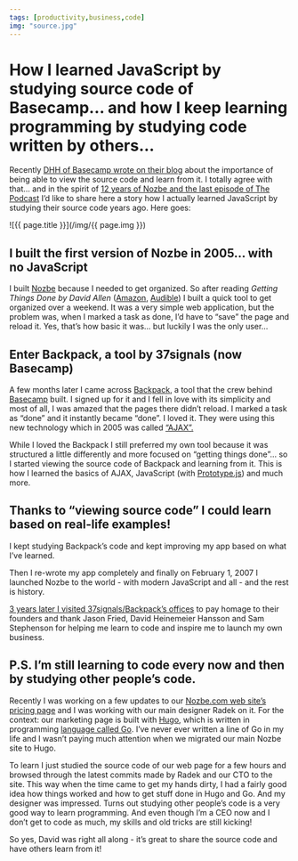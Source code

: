 ```yaml
---
tags: [productivity,business,code]
img: "source.jpg"
---
```


# How I learned JavaScript by studying source code of Basecamp... and how I keep learning programming by studying code written by others...

Recently [DHH of Basecamp wrote on their blog](https://m.signalvnoise.com/paying-tribute-to-the-web-with-view-source/) about the importance of being able to view the source code and learn from it. I totally agree with that... and in the spirit of [12 years of Nozbe and the last episode of The Podcast](/podcast-174) I’d like to share here a story how I actually learned JavaScript by studying their source code years ago. Here goes:
 
<!--More-->

![{{ page.title }}](/img/{{ page.img }})

## I built the first version of Nozbe in 2005... with no JavaScript

I built [Nozbe][n] because I needed to get organized. So after reading *Getting Things Done by David Allen* ([Amazon](https://www.amazon.com/dp/0143126563?tag=sliwinski-20), [Audible](https://www.audible.com/pd/B01B6WSMHI?tag=sliwinski-20)) I built a quick tool to get organized over a weekend. It was a very simple web application, but the problem was, when I marked a task as done, I’d have to “save” the page and reload it. Yes, that’s how basic it was... but luckily I was the only user...

## Enter Backpack, a tool by 37signals (now Basecamp)

A few months later I came across [Backpack](http://backpackit.com), a tool that the crew behind [Basecamp](http://Basecamp.com) built. I signed up for it and I fell in love with its simplicity and most of all, I was amazed that the pages there didn’t reload. I marked a task as “done” and it instantly became “done”. I loved it. They were using this new technology which in 2005 was called [“AJAX”.](https://en.m.wikipedia.org/wiki/Ajax_(programming))

While I loved the Backpack I still preferred my own tool because it was structured a little differently and more focused on “getting things done”... so I started viewing the source code of Backpack and learning from it. This is how I learned the basics of AJAX, JavaScript (with [Prototype.js](http://prototypejs.org)) and much more.

## Thanks to “viewing source code” I could learn based on real-life examples!

I kept studying Backpack’s code and kept improving my app based on what I’ve learned. 

Then I re-wrote my app completely and finally on February 1, 2007 I launched Nozbe to the world - with modern JavaScript and all - and the rest is history.

[3 years later I visited 37signals/Backpack’s offices](https://sliwinski.com/jason-fried-of-37signals-interviewed-for-productive-magazine-8/) to pay homage to their founders and thank Jason Fried, David Heinemeier Hansson and Sam Stephenson for helping me learn to code and inspire me to launch my own business.

## P.S. I’m still learning to code every now and then by studying other people’s code.

Recently I was working on a few updates to our [Nozbe.com web site’s pricing page](https://nozbe.com/pricing) and I was working with our main designer Radek on it. For the context: our marketing page is built with [Hugo](https://gohugo.io), which is written in programming [language called Go](https://golang.org). I’ve never ever written a line of Go in my life and I wasn’t paying much attention when we migrated our main Nozbe site to Hugo.

To learn I just studied the source code of our web page for a few hours and browsed through the latest commits made by Radek and our CTO to the site. This way when the time came to get my hands dirty, I had a fairly good idea how things worked and how to get stuff done in Hugo and Go. And my designer was impressed. Turns out studying other people’s code is a very good way to learn programming. And even though I’m a CEO now and I don’t get to code as much, my skills and old tricks are still kicking!

So yes, David was right all along - it’s great to share the source code and have others learn from it!


[n]: https://nozbe.com/?a=mike
[p]: /podcast